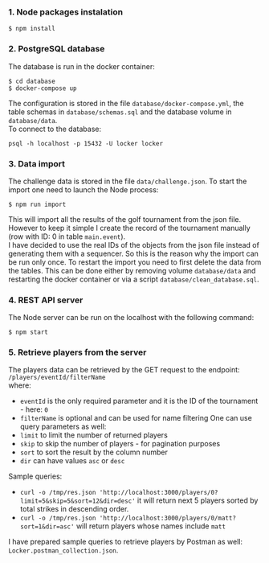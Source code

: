 ### 1. Node packages instalation
```
$ npm install
```

### 2. PostgreSQL database
The database is run in the docker container:
```
$ cd database
$ docker-compose up
```
The configuration is stored in the file `database/docker-compose.yml`, the table schemas in `database/schemas.sql` and the database volume in `database/data`.\
To connect to the database:
```
psql -h localhost -p 15432 -U locker locker
```

### 3. Data import
The challenge data is stored in the file `data/challenge.json`. To start the import one need to launch the Node process:
```
$ npm run import
```
This will import all the results of the golf tournament from the json file. However to keep it simple I create the record of the tournament manually (row with ID: 0 in table `main.event`).\
I have decided to use the real IDs of the objects from the json file instead of generating them with a sequencer. So this is the reason why the import can be run only once. To restart the import you need to first delete the data from the tables. This can be done either by removing volume `database/data` and restarting the docker container or via a script `database/clean_database.sql`.

### 4. REST API server
The Node server can be run on the localhost with the following command:
```
$ npm start
```

### 5. Retrieve players from the server
The players data can be retrieved by the GET request to the endpoint:
`/players/eventId/filterName`\
where:
* `eventId` is the only required parameter and it is the ID of the tournament - here: `0`
* `filterName` is optional and can be used for name filtering
One can use query parameters as well:
* `limit` to limit the number of returned players
* `skip` to skip the number of players - for pagination purposes
* `sort` to sort the result by the column number
* `dir` can have values `asc` or `desc`

Sample queries:
* `curl -o /tmp/res.json 'http://localhost:3000/players/0?limit=5&skip=5&sort=12&dir=desc'` it will return next 5 players sorted by total strikes in descending order.
* `curl -o /tmp/res.json 'http://localhost:3000/players/0/matt?sort=1&dir=asc'` will return players whose names include `matt`

I have prepared sample queries to retrieve players by Postman as well: `Locker.postman_collection.json`.
